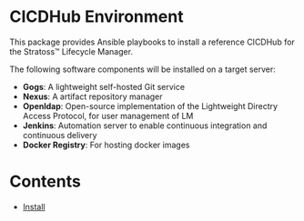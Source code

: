 # CICDHub Environment

This package provides Ansible playbooks to install a reference CICDHub for the Stratoss&trade; Lifecycle Manager.

The following software components will be installed on a target server:

- **Gogs**: A lightweight self-hosted Git service
- **Nexus**: A artifact repository manager
- **Openldap**: Open-source implementation of the Lightweight Directry Access Protocol, for user management of LM
- **Jenkins**: Automation server to enable continuous integration and continuous delivery
- **Docker Registry**: For hosting docker images

# Contents

- [Install](./docs/install_instructions.md)
